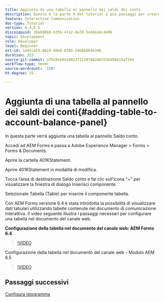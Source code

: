```yaml
---
title: Aggiunta di una tabella al pannello dei saldi dei conti
description: Questa è la parte 9 del tutorial a più passaggi per creare il tuo primo documento di comunicazione interattivo.In questa parte, aggiungeremo una tabella al pannello Bilanciamento account.
feature: Interactive Communication
doc-type: Tutorial
version: 6.4,6.5
discoiquuid: 28a9d88d-635b-47a2-8a78-54ddeabc4406
topic: Development
role: Developer
level: Beginner
exl-id: 1e43c459-8824-40e8-8f05-24b8b0646346
duration: 323
source-git-commit: af928e60410022f12207082467d3bd9b818af59d
workflow-type: tm+mt
source-wordcount: '159'
ht-degree: 1%

---
```


# Aggiunta di una tabella al pannello dei saldi dei conti{#adding-table-to-account-balance-panel}

In questa parte verrà aggiunta una tabella al pannello Saldo conto.

Accedi ad AEM Forms e passa a Adobe Experience Manager > Forms > Forms &amp; Documents.

Aprire la cartella 401KStatement.

Aprire 401KStatement in modalità di modifica.

Tocca l’area di destinazione Saldo conto e fai clic sull’icona &quot;+&quot; per visualizzare la finestra di dialogo Inserisci componente.

Selezionate Tabella (Table) per inserire il componente tabella.

Con AEM Forms versione 6.4 è stata introdotta la possibilità di visualizzare dati tabulari utilizzando tabelle contenute nel documento di comunicazione interattiva. Il video seguente illustra i passaggi necessari per configurare una tabella nel documento del canale web.

**Configurazione della tabella nel documento del canale web: AEM Forms 6.4**

>[!VIDEO](https://video.tv.adobe.com/v/22360?quality=12&learn=on)

Configurazione della tabella nel documento del canale web - Modulo AEM 6.5

>[!VIDEO](https://video.tv.adobe.com/v/27847?quality=12&learn=on)

## Passaggi successivi

[Configura istogramma](./partten.md)
